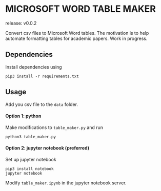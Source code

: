 # MICROSOFT WORD TABLE MAKER
release: v0.0.2

Convert csv files to Microsoft Word tables. The motivation is to help automate
formatting tables for academic papers. Work in progress.

## Dependencies
Install dependencies using
```
pip3 install -r requirements.txt
```

## Usage
Add you csv file to the `data` folder.

#### Option 1: python
Make modifications to `table_maker.py` and run
```
python3 table_maker.py
```

#### Option 2: jupyter notebook (preferred)
Set up jupyter notebook
```
pip3 install notebook
jupyter notebook
```
Modify `table_maker.ipynb` in the jupyter notebook server.

